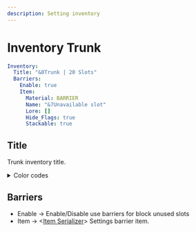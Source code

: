 ```yaml
---
description: Setting inventory
---
```


# Inventory Trunk

```yaml
Inventory:
  Title: "&0Trunk | 20 Slots"
  Barriers:
    Enable: true
    Item:
      Material: BARRIER
      Name: "&7Unavailable slot"
      Lore: []
      Hide_Flags: true
      Stackable: true
```

## Title

Trunk inventory title.

<details>

<summary>Color codes</summary>

We use[ MiniMessage](https://docs.advntr.dev/minimessage/format.html) to parse messages, a text format that allows colors, links, hoverables, and many other features. MiniMessage also provides an [editor](https://webui.advntr.dev/) for you to build your messages! Check out the default colors below:

![](https://cjcrafter.gitbook.io/\~gitbook/image?url=https%3A%2F%2F3986652622-files.gitbook.io%2F%7E%2Ffiles%2Fv0%2Fb%2Fgitbook-x-prod.appspot.com%2Fo%2Fspaces%252FIIUkVnlH40vVBzLhWWQ8%252Fuploads%252FKGRabEyd4A8CuFORQtzj%252F181638380-921e157d-15d2-46ab-abe6-189ce1795b9b.png%3Falt%3Dmedia%26token%3D4a5b014b-f136-4833-8065-277926d8bfa3\&width=300\&dpr=4\&quality=100\&sign=cb0fd7d095a6f664f1547a837cc5bcd442f103878855df0d62d13261151a4d25)

</details>

## Barriers

* Enable -> Enable/Disable use barriers for block unused slots
* Item -> <[Item Serializer](../../serializers/item-serializer.md)> Settings barrier item.&#x20;
